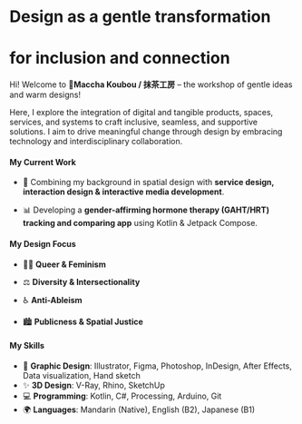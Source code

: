 # Design as a gentle transformation

# for inclusion and connection





Hi! Welcome to 🍵**Maccha Koubou / 抹茶工房** – the workshop of gentle ideas and warm designs!

Here, I explore the integration of digital and tangible products, spaces, services, and systems to craft inclusive, seamless, and supportive solutions. I aim to drive meaningful change through design by embracing technology and interdisciplinary collaboration.





#### My Current Work

- 🌟 Combining my background in spatial design with **service design, interaction design & interactive media development**.

- 📊 Developing a **gender-affirming hormone therapy (GAHT/HRT) tracking and comparing app** using Kotlin & Jetpack Compose.





#### My Design Focus

- 🏳️‍🌈 **Queer & Feminism**

- ⚖️ **Diversity & Intersectionality**

- ♿️ **Anti-Ableism**

- 🏙️ **Publicness & Spatial Justice**






#### My Skills

- 🎨 **Graphic Design**: Illustrator, Figma, Photoshop, InDesign, After Effects, Data visualization, Hand sketch
- ✨ **3D Design**: V-Ray, Rhino, SketchUp
- 💻 **Programming**: Kotlin, C#, Processing, Arduino, Git
- 🌍 **Languages**: Mandarin (Native), English (B2), Japanese (B1)